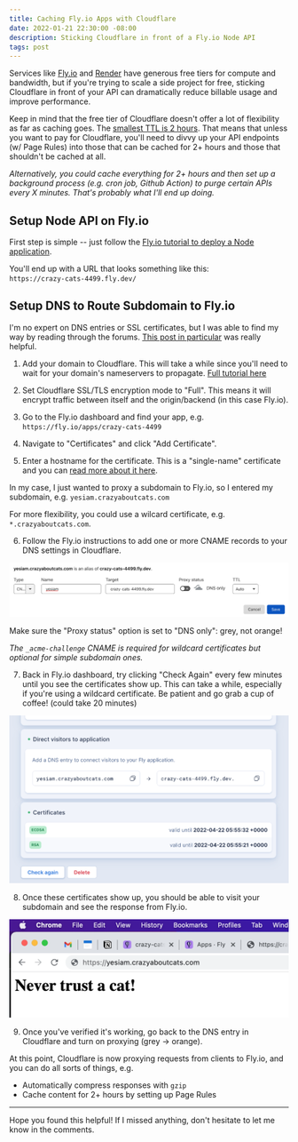 ```yaml
---
title: Caching Fly.io Apps with Cloudflare
date: 2022-01-21 22:30:00 -08:00
description: Sticking Cloudflare in front of a Fly.io Node API
tags: post
---
```


Services like [Fly.io](https://fly.io/) and [Render](https://render.com/) have generous free tiers for compute and bandwidth, but if you're trying to scale a side project for free, sticking Cloudflare in front of your API can dramatically reduce billable usage and improve performance.

Keep in mind that the free tier of Cloudflare doesn't offer a lot of flexibility as far as caching goes. The [smallest TTL is 2 hours](https://developers.cloudflare.com/cache/about/edge-browser-cache-ttl). That means that unless you want to pay for Cloudflare, you'll need to divvy up your API endpoints (w/ Page Rules) into those that can be cached for 2+ hours and those that shouldn't be cached at all.

*Alternatively, you could cache everything for 2+ hours and then set up a background process (e.g. cron job, Github Action) to purge certain APIs every X minutes. That's probably what I'll end up doing.*

## Setup Node API on Fly.io

First step is simple -- just follow the [Fly.io tutorial to deploy a Node application](https://fly.io/docs/getting-started/node/). 

You'll end up with a URL that looks something like this: <br>
`https://crazy-cats-4499.fly.dev/`

## Setup DNS to Route Subdomain to Fly.io

I'm no expert on DNS entries or SSL certificates, but I was able to find my way by reading through the forums. [This post in particular](https://community.fly.io/t/can-i-use-cloudflare-proxying-with-fly-certificates/1578/6?u=micah_engle-eshleman) was really helpful.

1. Add your domain to Cloudflare. This will take a while since you'll need to wait for your domain's nameservers to propagate. [Full tutorial here](https://community.cloudflare.com/t/step-1-adding-your-domain-to-cloudflare/64309)

2. Set Cloudflare SSL/TLS encryption mode to "Full". This means it will encrypt traffic between itself and the origin/backend (in this case Fly.io).

3. Go to the Fly.io dashboard and find your app, e.g. <br>
`https://fly.io/apps/crazy-cats-4499`

4. Navigate to "Certificates" and click "Add Certificate".

5. Enter a hostname for the certificate. This is a "single-name" certificate and you can [read more about it here](https://support.dnsimple.com/articles/ssl-certificate-names/). 

In my case, I just wanted to proxy a subdomain to Fly.io, so I entered my subdomain, e.g.
`yesiam.crazyaboutcats.com`

For more flexibility, you could use a wilcard certificate, e.g. `*.crazyaboutcats.com`. 

6. Follow the Fly.io instructions to add one or more CNAME records to your DNS settings in Cloudflare. 

![Add CNAME DNS entry](/assets/images/cloudflare-dns.png)

Make sure the "Proxy status" option is set to "DNS only": grey, not orange!

*The `_acme-challenge` CNAME is required for wildcard certificates but optional for simple subdomain ones.*

7. Back in Fly.io dashboard, try clicking "Check Again" every few minutes until you see the certificates show up. This can take a while, especially if you're using a wildcard certificate. Be patient and go grab a cup of coffee! (could take 20 minutes)

![Fly.io DNS interface](/assets/images/flyio-dns.png)

8. Once these certificates show up, you should be able to visit your subdomain and see the response from Fly.io.

![Screenshot of proxied fly.io app](/assets/images/never-trust-cat.png)

9. Once you've verified it's working, go back to the DNS entry in Cloudflare and turn on proxying (grey -> orange). 

At this point, Cloudflare is now proxying requests from clients to Fly.io, and you can do all sorts of things, e.g.
- Automatically compress responses with `gzip`
- Cache content for 2+ hours by setting up Page Rules

---

Hope you found this helpful! If I missed anything, don't hesitate to let me know in the comments.